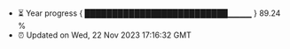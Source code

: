 - ⏳ Year progress { ██████████████████████████▁▁▁▁ } 89.24 %
- ⏰ Updated on Wed, 22 Nov 2023 17:16:32 GMT

